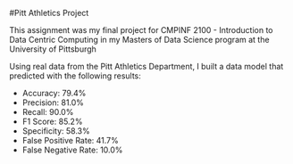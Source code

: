 #Pitt Athletics Project

This assignment was my final project for CMPINF 2100 - Introduction to Data Centric Computing in my Masters of Data Science program at the University of Pittsburgh

Using real data from the Pitt Athletics Department, I built a data model that predicted with the following results:

* Accuracy: 79.4%
* Precision: 81.0%
* Recall: 90.0%
* F1 Score: 85.2%
* Specificity: 58.3%
* False Positive Rate: 41.7%
* False Negative Rate: 10.0%
